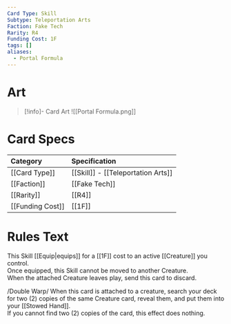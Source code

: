 ```yaml
---
Card Type: Skill
Subtype: Teleportation Arts
Faction: Fake Tech
Rarity: R4
Funding Cost: 1F
tags: []
aliases:
  - Portal Formula
---
```

# Art

> [!info]- Card Art
> ![[Portal Formula.png]]

# Card Specs

| Category | Specification| 
| :--- | :--- |
| [[Card Type]] | [[Skill]] - [[Teleportation Arts]] | 
| [[Faction]] | [[Fake Tech]] | 
| [[Rarity]] | [[R4]] |  
| [[Funding Cost]] | [[1F]] |  

# Rules Text  

This Skill [[Equip|equips]] for a [[1F]] cost to an active [[Creature]] you control.  
Once equipped, this Skill cannot be moved to another Creature.  
When the attached Creature leaves play, send this card to discard.  

/Double Warp/ When this card is attached to a creature, search your deck for two (2) copies of the same Creature card, reveal them, and put them into your [[Stowed Hand]].  
If you cannot find two (2) copies of the card, this effect does nothing.  

